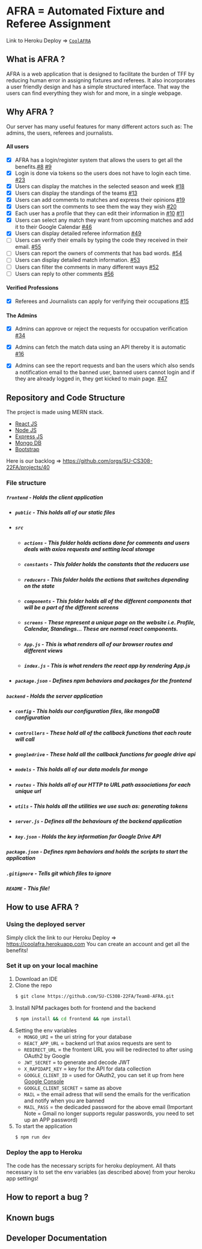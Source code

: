 # AFRA = Automated Fixture and Referee Assignment
Link to Heroku Deploy => [`CoolAFRA`](https://coolafra.herokuapp.com)


## What is AFRA ?
  AFRA is a web application that is designed to facilitate the burden of TFF by reducing human error in assigning fixtures and referees. It also incorporates a user friendly design and has a simple structured interface. That way the users can find everything they wish for and more, in a single webpage.

## Why AFRA ?
  Our server has many useful features for many different actors such as: The admins, the users, referees and journalists.

#### All users
- [x] AFRA has a login/register system that allows the users to get all the benefits.[#8](https://github.com/SU-CS308-22FA/Team8-AFRA/issues/8) [#9](https://github.com/SU-CS308-22FA/Team8-AFRA/issues/9)
- [x] Login is done via tokens so the users does not have to login each time. [#23](https://github.com/SU-CS308-22FA/Team8-AFRA/issues/23)
- [x] Users can display the matches in the selected season and week [#18](https://github.com/SU-CS308-22FA/Team8-AFRA/issues/18)
- [x] Users can display the standings of the teams [#13](https://github.com/SU-CS308-22FA/Team8-AFRA/issues/13)
- [x] Users can add comments to matches and express their opinions [#19](https://github.com/SU-CS308-22FA/Team8-AFRA/issues/19)
- [x] Users can sort the comments to see them the way they wish [#20](https://github.com/SU-CS308-22FA/Team8-AFRA/issues/20)
- [x] Each user has a profile that they can edit their information in [#10](https://github.com/SU-CS308-22FA/Team8-AFRA/issues/10) [#11](https://github.com/SU-CS308-22FA/Team8-AFRA/issues/11)
- [x] Users can select any match they want from upcoming matches and add it to their Google Calendar [#46](https://github.com/SU-CS308-22FA/Team8-AFRA/issues/46)
- [x] Users can display detailed referee information [#49](https://github.com/SU-CS308-22FA/Team8-AFRA/issues/49)
- [ ] Users can verify their emails by typing the code they received in their email. [#55](https://github.com/SU-CS308-22FA/Team8-AFRA/issues/55)
- [ ] Users can report the owners of comments that has bad words. [#54](https://github.com/SU-CS308-22FA/Team8-AFRA/issues/54)
- [ ] Users can display detailed match information. [#53](https://github.com/SU-CS308-22FA/Team8-AFRA/issues/53)
- [ ] Users can filter the comments in many different ways [#52](https://github.com/SU-CS308-22FA/Team8-AFRA/issues/52)
- [ ] Users can reply to other comments [#56](https://github.com/SU-CS308-22FA/Team8-AFRA/issues/56)

#### Verified Professions
- [x] Referees and Journalists can apply for verifying their occupations [#15](https://github.com/SU-CS308-22FA/Team8-AFRA/issues/15)

#### The Admins
- [x] Admins can approve or reject the requests for occupation verification [#34](https://github.com/SU-CS308-22FA/Team8-AFRA/issues/34)
- [x] Admins can fetch the match data using an API thereby it is automatic [#16](https://github.com/SU-CS308-22FA/Team8-AFRA/issues/16)
- [x] Admins can see the report requests and ban the users which also sends a notification email to the banned user, banned users cannot login and if they are already logged in, they get kicked to main page. [#47](https://github.com/SU-CS308-22FA/Team8-AFRA/issues/47)


## Repository and Code Structure

The project is made using MERN stack.
- [React JS](https://reactjs.org/)
- [Node JS](https://nodejs.org/) 
- [Express JS](https://expressjs.com/)
- [Mongo DB](https://www.mongodb.com/)
- [Bootstrap](http://getbootstrap.com/)

Here is our backlog => https://github.com/orgs/SU-CS308-22FA/projects/40

### File structure
##### `frontend` - Holds the client application
- ##### `public` - This holds all of our static files
- ##### `src`
    - ##### `actions` - This folder holds actions done for comments and users deals with axios requests and setting local storage
    - ##### `constants` - This folder holds the constants that the reducers use
    - ##### `reducers` - This folder holds the actions that switches depending on the state
    - ##### `components` - This folder holds all of the different components that will be a part of the different screens
    - ##### `screens` - These represent a unique page on the website i.e. Profile, Calendar, Standings... These are normal react components.
    - ##### `App.js` - This is what renders all of our browser routes and different views
    - ##### `index.js` - This is what renders the react app by rendering App.js
- ##### `package.json` - Defines npm behaviors and packages for the frontend
##### `backend` - Holds the server application
- ##### `config` - This holds our configuration files, like mongoDB configuration
- ##### `controllers` - These hold all of the callback functions that each route will call
- ##### `googledrive` - These hold all the callback functions for google drive api
- ##### `models` - This holds all of our data models for mongo
- ##### `routes` - This holds all of our HTTP to URL path associations for each unique url
- ##### `utils` - This holds all the utilities we use such as: generating tokens
- ##### `server.js` - Defines all the behaviours of the backend application
- ##### `key.json` - Holds the key information for Google Drive API
##### `package.json` - Defines npm behaviors and holds the scripts to start the application
##### `.gitignore` - Tells git which files to ignore
##### `README` - This file!

## How to use AFRA ?

### Using the deployed server
Simply click the link to our Heroku Deploy => https://coolafra.herokuapp.com
You can create an account and get all the benefits!

### Set it up on your local machine

1. Download an IDE
2. Clone the repo
   ```sh
   $ git clone https://github.com/SU-CS308-22FA/Team8-AFRA.git
   ```
3. Install NPM packages both for frontend and the backend
   ```sh
   $ npm install && cd frontend && npm install
   ```
4. Setting the env variables
   - `MONGO_URI` = the uri string for your database
   - `REACT_APP_URL` = backend url that axios requests are sent to
   - `REDIRECT_URL` = the frontent URL you will be redirected to after using OAuth2 by Google
   - `JWT_SECRET` = to generate and decode JWT
   - `X_RAPIDAPI_KEY` = key for the API for data collection
   - `GOOGLE_CLIENT_ID` = used for OAuth2, you can set it up from here [Google Console](https://console.cloud.google.com/getting-started)
   - `GOOGLE_CLIENT_SECRET` = same as above
   - `MAIL` = the email adress that will send the emails for the verification and notify when you are banned
   - `MAIL_PASS` = the dedicaded password for the above email (Important Note = Gmail no longer supports regular passwords, you need to set up an APP password)
5. To start the application
   ```sh
   $ npm run dev
   ```

### Deploy the app to Heroku
The code has the necessary scripts for heroku deployment. All thats necessary is to set the env variables (as described above) from your heroku app settings!


## How to report a bug ?
## Known bugs



## Developer Documentation
